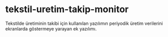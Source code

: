 # tekstil-uretim-takip-monitor
Tekstilde üretiminin takibi için kullanılan yazılımın periyodik üretim verilerini ekranlarda göstermeye yarayan ek yazılımı.
